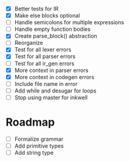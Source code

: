 - [x] Better tests for IR
- [x] Make else blocks optional
- [ ] Handle semicolons for multiple expressions
- [ ] Handle empty function bodies
- [x] Create parse_block() abstraction
- [ ] Reorganize
- [x] Test for all lexer errors
- [x] Test for all parser errors
- [ ] Test for all ir_gen errors
- [x] More context in parser errors
- [x] More context in codegen errors
- [ ] Include file name in error
- [ ] Add while and desugar for loops
- [ ] Stop using master for inkwell

# Roadmap
- [ ] Formalize grammar
- [ ] Add primitive types
- [ ] Add string type
